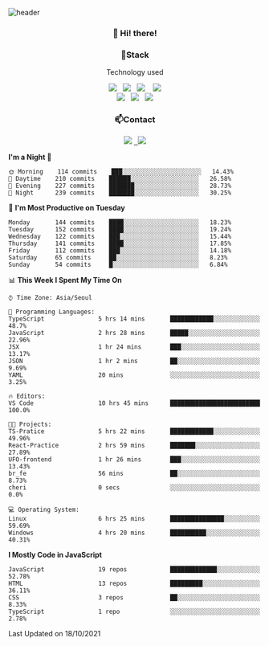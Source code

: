 ![header](https://capsule-render.vercel.app/api?type=waving&color=gradient&height=200&text=Che-ri&fontAlign=70&fontAlignY=40&animation=twinkling)

<h3 align="center">👋 Hi! there!</h3>

<h3 align="center">📌Stack</h3>
<p align="center">Technology used</p>
<div align="center"><img src="https://img.shields.io/badge/HTML5-e74c3c?style=flat-square&logo=HTML5&logoColor=white"></img> &nbsp <img src="https://img.shields.io/badge/CSS3-0A84FF?style=flat-square&logo=CSS3&logoColor=white"></img>  &nbsp <img src="https://img.shields.io/badge/SCSS-fd79a8?style=flat-square&logo=Sass&logoColor=white"/></a>&nbsp  &nbsp <img src="https://img.shields.io/badge/styled%2Dcomponents-DB7093?style=flat-square&logo=styled%2Dcomponents&logoColor=white"/></a>
<br><img src="https://img.shields.io/badge/JavaScript-FFCD11?style=flat-square&logo=JavaScript&logoColor=white"></img> &nbsp <img src="https://img.shields.io/badge/React-00BCF6?style=flat-square&logo=React&logoColor=white"></img> &nbsp <img src="https://img.shields.io/badge/Redux-764ABC?style=flat-square&logo=Redux&logoColor=white"/></a></div>

<h3 align="center">📫Contact</h3>
<div align="center"><a href="https://cheri.tistory.com/"><img src="https://img.shields.io/badge/Cheri-AD29B6?style=flat-square&logo=Tidal&logoColor=white"/></a> <a href="rnjs1135@gmail.com"> &nbsp <img src="https://img.shields.io/badge/Gmail-EA4335?style=flat-square&logo=Gmail&logoColor=white"/></a></div>

<!--START_SECTION:waka-->
**I'm a Night 🦉** 

```text
🌞 Morning    114 commits    ███░░░░░░░░░░░░░░░░░░░░░░   14.43% 
🌆 Daytime    210 commits    ██████░░░░░░░░░░░░░░░░░░░   26.58% 
🌃 Evening    227 commits    ███████░░░░░░░░░░░░░░░░░░   28.73% 
🌙 Night      239 commits    ███████░░░░░░░░░░░░░░░░░░   30.25%

```
📅 **I'm Most Productive on Tuesday** 

```text
Monday       144 commits    ████░░░░░░░░░░░░░░░░░░░░░   18.23% 
Tuesday      152 commits    ████░░░░░░░░░░░░░░░░░░░░░   19.24% 
Wednesday    122 commits    ███░░░░░░░░░░░░░░░░░░░░░░   15.44% 
Thursday     141 commits    ████░░░░░░░░░░░░░░░░░░░░░   17.85% 
Friday       112 commits    ███░░░░░░░░░░░░░░░░░░░░░░   14.18% 
Saturday     65 commits     ██░░░░░░░░░░░░░░░░░░░░░░░   8.23% 
Sunday       54 commits     █░░░░░░░░░░░░░░░░░░░░░░░░   6.84%

```


📊 **This Week I Spent My Time On** 

```text
⌚︎ Time Zone: Asia/Seoul

💬 Programming Languages: 
TypeScript               5 hrs 14 mins       ████████████░░░░░░░░░░░░░   48.7% 
JavaScript               2 hrs 28 mins       █████░░░░░░░░░░░░░░░░░░░░   22.96% 
JSX                      1 hr 24 mins        ███░░░░░░░░░░░░░░░░░░░░░░   13.17% 
JSON                     1 hr 2 mins         ██░░░░░░░░░░░░░░░░░░░░░░░   9.69% 
YAML                     20 mins             ░░░░░░░░░░░░░░░░░░░░░░░░░   3.25%

🔥 Editors: 
VS Code                  10 hrs 45 mins      █████████████████████████   100.0%

🐱‍💻 Projects: 
TS-Pratice               5 hrs 22 mins       ████████████░░░░░░░░░░░░░   49.96% 
React-Practice           2 hrs 59 mins       ███████░░░░░░░░░░░░░░░░░░   27.89% 
UFO-frontend             1 hr 26 mins        ███░░░░░░░░░░░░░░░░░░░░░░   13.43% 
br_fe                    56 mins             ██░░░░░░░░░░░░░░░░░░░░░░░   8.73% 
cheri                    0 secs              ░░░░░░░░░░░░░░░░░░░░░░░░░   0.0%

💻 Operating System: 
Linux                    6 hrs 25 mins       ███████████████░░░░░░░░░░   59.69% 
Windows                  4 hrs 20 mins       ██████████░░░░░░░░░░░░░░░   40.31%

```

**I Mostly Code in JavaScript** 

```text
JavaScript               19 repos            █████████████░░░░░░░░░░░░   52.78% 
HTML                     13 repos            █████████░░░░░░░░░░░░░░░░   36.11% 
CSS                      3 repos             ██░░░░░░░░░░░░░░░░░░░░░░░   8.33% 
TypeScript               1 repo              ░░░░░░░░░░░░░░░░░░░░░░░░░   2.78%

```



 Last Updated on 18/10/2021
<!--END_SECTION:waka-->

